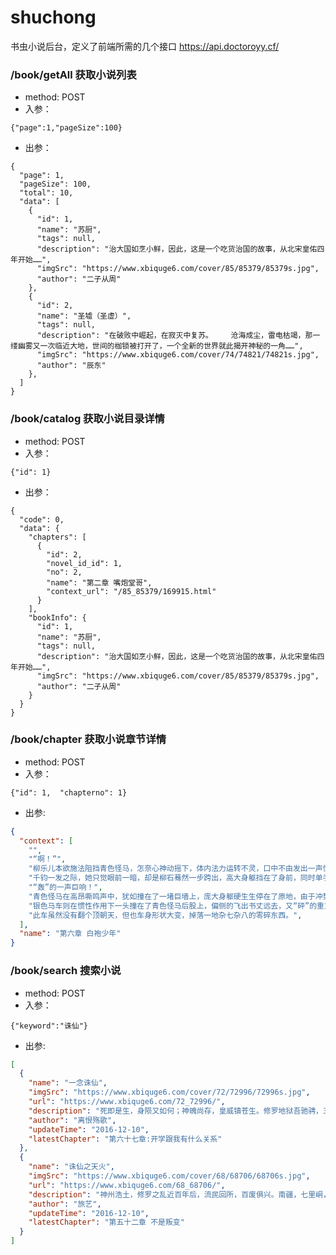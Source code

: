 # shuchong
书虫小说后台，定义了前端所需的几个接口 https://api.doctoroyy.cf/
###  /book/getAll   获取小说列表

  - method: POST
  - 入参：
```
{"page":1,"pageSize":100} 
```
  
  - 出参： 
```
{
  "page": 1,
  "pageSize": 100,
  "total": 10,
  "data": [
    {
      "id": 1,
      "name": "苏厨",
      "tags": null,
      "description": "治大国如烹小鲜，因此，这是一个吃货治国的故事，从北宋皇佑四年开始……",
      "imgSrc": "https://www.xbiquge6.com/cover/85/85379/85379s.jpg",
      "author": "二子从周"
    },
    {
      "id": 2,
      "name": "圣墟（圣虚）",
      "tags": null,
      "description": "在破败中崛起，在寂灭中复苏。    沧海成尘，雷电枯竭，那一缕幽雾又一次临近大地，世间的枷锁被打开了，一个全新的世界就此揭开神秘的一角……",
      "imgSrc": "https://www.xbiquge6.com/cover/74/74821/74821s.jpg",
      "author": "辰东"
    },
  ]
}
```
### /book/catalog 获取小说目录详情
  - method: POST
  - 入参：
 ```
 {"id": 1}
 ```
 
  - 出参：
```
{
  "code": 0,
  "data": {
    "chapters": [
      {
        "id": 2,
        "novel_id_id": 1,
        "no": 2,
        "name": "第二章 嘴炮堂哥",
        "context_url": "/85_85379/169915.html"
      }
    ],
    "bookInfo": {
      "id": 1,
      "name": "苏厨",
      "tags": null,
      "description": "治大国如烹小鲜，因此，这是一个吃货治国的故事，从北宋皇佑四年开始……",
      "imgSrc": "https://www.xbiquge6.com/cover/85/85379/85379s.jpg",
      "author": "二子从周"
    }
  }
}
```

### /book/chapter 获取小说章节详情
  - method: POST
  - 入参：
  ```
  {"id": 1,  "chapterno": 1}
  ```
  
  - 出参: 
```json
{
  "context": [
    "",
    "“啊！”",
    "柳乐儿本欲施法阻挡青色怪马，怎奈心神动摇下，体内法力运转不灵，口中不由发出一声惊呼。",
    "千钧一发之际，她只觉眼前一暗，却是柳石蓦然一步跨出，高大身躯挡在了身前，同时单手闪电般伸出，一把扣住了怪马如水桶般粗细的脖子，身体一侧，和青色怪马撞在了一起。",
    "“轰”的一声巨响！",
    "青色怪马在高昂嘶鸣声中，犹如撞在了一堵巨墙上，庞大身躯硬生生停在了原地，由于冲势过猛，甚至附近街道上的坚硬石板都被铁蹄踏得的碎石四溅。",
    "银色马车则在惯性作用下一头撞在了青色怪马后股上，偏侧的飞出书丈远去，又“砰”的重重落在地面上。",
    "此车虽然没有翻个顶朝天，但也车身形状大变，掉落一地杂七杂八的零碎东西。",
  ],
  "name": "第六章 白袍少年"
}
```

### /book/search 搜索小说
  - method: POST
  - 入参：
  ```
  {"keyword":"诛仙"}
  ```
  
  - 出参: 
```json
[
  {
    "name": "一念诛仙",
    "imgSrc": "https://www.xbiquge6.com/cover/72/72996/72996s.jpg",
    "url": "https://www.xbiquge6.com/72_72996/",
    "description": "死即是生，身陨又如何；神魄尚存，皇威镇苍生。修罗地狱吾驰骋，三十三天仍纵横。三界无人可相敌，浴火涅盘转人身。我欲成王怜万物，无奈独喜黄金甲。我欲卸甲以归田，苦叹人间烦恼多。我欲归隐山林静，却爱凡俗鼓乐...",
    "author": "离恨殇歌",
    "updateTime": "2016-12-10",
    "latestChapter": "第六十七章:开学跟我有什么关系"
  },
  {
    "name": "诛仙之天火",
    "imgSrc": "https://www.xbiquge6.com/cover/68/68706/68706s.jpg",
    "url": "https://www.xbiquge6.com/68_68706/",
    "description": "神州浩土，修罗之乱近百年后，流民回所，百废俱兴。南疆，七里峒，一个身世奇异足以惊天的少年，带上了舅舅送他的“合欢铃”，背井离乡，北上青云，为的是寻找一个可以救得自己的性命的人——张小凡！由此，一个新的...",
    "author": "旅艺",
    "updateTime": "2016-12-10",
    "latestChapter": "第五十二章 不是叛变"
  }
]
```